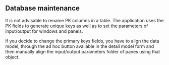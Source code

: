## Database maintenance

It is not advisable to rename PK columns in a table. The application uses the PK fields to generate unique keys as well as to set the parameters of input/output for windows and panels.

If you decide to change the primary keys fields, you have to align the data model, through the ad hoc button available in the detail model form and then manually align the input/output parameters folder of panes using that object.

